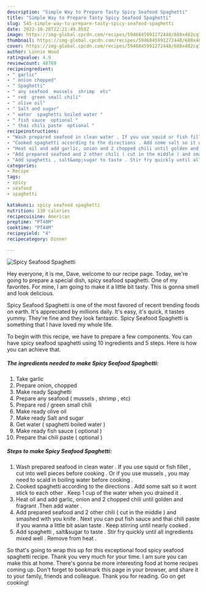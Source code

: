 ```yaml
---
description: "Simple Way to Prepare Tasty Spicy Seafood Spaghetti"
title: "Simple Way to Prepare Tasty Spicy Seafood Spaghetti"
slug: 545-simple-way-to-prepare-tasty-spicy-seafood-spaghetti
date: 2022-10-28T22:21:49.858Z
image: https://img-global.cpcdn.com/recipes/5946845991272448/680x482cq70/spicy-seafood-spaghetti-recipe-main-photo.jpg
thumbnail: https://img-global.cpcdn.com/recipes/5946845991272448/680x482cq70/spicy-seafood-spaghetti-recipe-main-photo.jpg
cover: https://img-global.cpcdn.com/recipes/5946845991272448/680x482cq70/spicy-seafood-spaghetti-recipe-main-photo.jpg
author: Linnie Wood
ratingvalue: 4.9
reviewcount: 48769
recipeingredient:
- " garlic"
- " onion chopped"
- " Spaghetti"
- " any seafood  mussels  shrimp  etc"
- " red  green small chili"
- " olive oil"
- " Salt and sugar"
- " water  spaghetti boiled water "
- " fish sauce  optional "
- " thai chili paste  optional "
recipeinstructions:
- "Wash prepared seafood in clean water . If you use squid or fish fillet , cut into well pieces before cooking . Or if you use mussels , you may need to scald in boiling water before cooking ."
- "Cooked spaghetti according to the directions . Add some salt so it wont stick to each other . Keep 1 cup of the water when you drained it ."
- "Heat oil and add garlic, onion and 2 chopped chili until golden and fragrant .Then add water ."
- "Add prepared seafood and 2 other chili ( cut in the middle ) and smashed with you knife .   Next you can put fish sauce and thai chili paste if you wanna a little bit asian taste . Keep stirring until nearly cooked ."
- "Add spaghetti , salt&amp;sugar to taste . Stir fry quickly until all ingredients mixed well . Remove from heat ."
categories:
- Recipe
tags:
- spicy
- seafood
- spaghetti

katakunci: spicy seafood spaghetti 
nutrition: 130 calories
recipecuisine: American
preptime: "PT40M"
cooktime: "PT44M"
recipeyield: "4"
recipecategory: Dinner

---
```



![Spicy Seafood Spaghetti](https://img-global.cpcdn.com/recipes/5946845991272448/680x482cq70/spicy-seafood-spaghetti-recipe-main-photo.jpg)

Hey everyone, it is me, Dave, welcome to our recipe page. Today, we're going to prepare a special dish, spicy seafood spaghetti. One of my favorites. For mine, I am going to make it a little bit tasty. This is gonna smell and look delicious.



Spicy Seafood Spaghetti is one of the most favored of recent trending foods on earth. It's appreciated by millions daily. It's easy, it's quick, it tastes yummy. They're fine and they look fantastic. Spicy Seafood Spaghetti is something that I have loved my whole life.


To begin with this recipe, we have to prepare a few components. You can have spicy seafood spaghetti using 10 ingredients and 5 steps. Here is how you can achieve that.

<!--inarticleads1-->

##### The ingredients needed to make Spicy Seafood Spaghetti:

1. Take  garlic
1. Prepare  onion, chopped
1. Make ready  Spaghetti
1. Prepare  any seafood ( mussels , shrimp , etc)
1. Prepare  red / green small chili
1. Make ready  olive oil
1. Make ready  Salt and sugar
1. Get  water ( spaghetti boiled water )
1. Make ready  fish sauce ( optional )
1. Prepare  thai chili paste ( optional )




<!--inarticleads2-->

##### Steps to make Spicy Seafood Spaghetti:

1. Wash prepared seafood in clean water . If you use squid or fish fillet , cut into well pieces before cooking . Or if you use mussels , you may need to scald in boiling water before cooking .
1. Cooked spaghetti according to the directions . Add some salt so it wont stick to each other . Keep 1 cup of the water when you drained it .
1. Heat oil and add garlic, onion and 2 chopped chili until golden and fragrant .Then add water .
1. Add prepared seafood and 2 other chili ( cut in the middle ) and smashed with you knife .   Next you can put fish sauce and thai chili paste if you wanna a little bit asian taste . Keep stirring until nearly cooked .
1. Add spaghetti , salt&amp;sugar to taste . Stir fry quickly until all ingredients mixed well . Remove from heat .




So that's going to wrap this up for this exceptional food spicy seafood spaghetti recipe. Thank you very much for your time. I am sure you can make this at home. There's gonna be more interesting food at home recipes coming up. Don't forget to bookmark this page in your browser, and share it to your family, friends and colleague. Thank you for reading. Go on get cooking!
